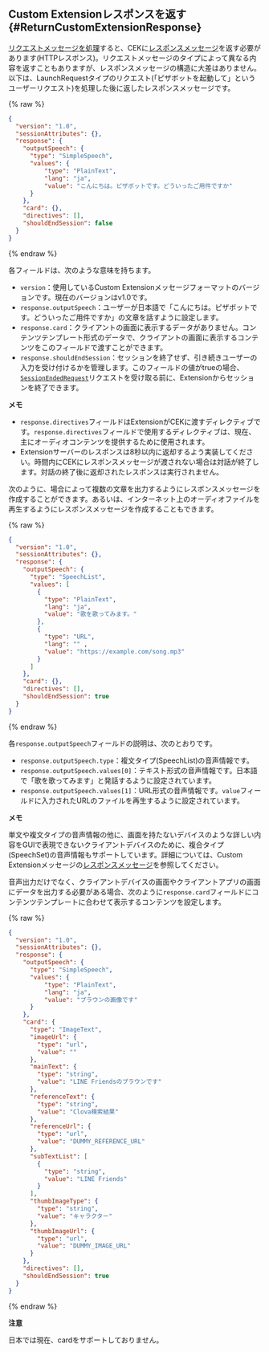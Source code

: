 ## Custom Extensionレスポンスを返す {#ReturnCustomExtensionResponse}
[リクエストメッセージを処理](#HandleCustomExtensionRequest)すると、CEKに[レスポンスメッセージ](/Develop/References/Custom_Extension_Message.md#CustomExtResponseMessage)を返す必要があります(HTTPレスポンス)。リクエストメッセージのタイプによって異なる内容を返すこともありますが、レスポンスメッセージの構造に大差はありません。以下は、LaunchRequestタイプのリクエスト(「ピザボットを起動して」というユーザーリクエスト)を処理した後に返したレスポンスメッセージです。

{% raw %}
```json
{
  "version": "1.0",
  "sessionAttributes": {},
  "response": {
    "outputSpeech": {
      "type": "SimpleSpeech",
      "values": {
          "type": "PlainText",
          "lang": "ja",
          "value": "こんにちは。ピザボットです。どういったご用件ですか"
      }
    },
    "card": {},
    "directives": [],
    "shouldEndSession": false
  }
}
```
{% endraw %}

各フィールドは、次のような意味を持ちます。

* `version`：使用しているCustom Extensionメッセージフォーマットのバージョンです。現在のバージョンはv1.0です。
* `response.outputSpeech`：ユーザーが日本語で「こんにちは。ピザボットです。どういったご用件ですか」の文章を話すように設定します。
* `response.card`：クライアントの画面に表示するデータがありません。コンテンツテンプレート形式のデータで、クライアントの画面に表示するコンテンツをこのフィールドで渡すことができます。
* `response.shouldEndSession`：セッションを終了せず、引き続きユーザーの入力を受け付けるかを管理します。このフィールドの値がtrueの場合、[`SessionEndedRequest`](#HandleSessionEndedRequest)リクエストを受け取る前に、Extensionからセッションを終了できます。

<div class="note">
  <p><strong>メモ</strong></p>
  <p>
    <ul>
      <li><code>response.directives</code>フィールドはExtensionがCEKに渡すディレクティブです。<code>response.directives</code>フィールドで使用するディレクティブは、現在、主にオーディオコンテンツを提供するために使用されます。</li>
      <li>Extensionサーバーのレスポンスは8秒以内に返却するよう実装してください。時間内にCEKにレスポンスメッセージが渡されない場合は対話が終了します。対話の終了後に返却されたレスポンスは実行されません。</li>
    </ul>
  </p>
</div>

次のように、場合によって複数の文章を出力するようにレスポンスメッセージを作成することができます。あるいは、インターネット上のオーディオファイルを再生するようにレスポンスメッセージを作成することもできます。

{% raw %}
```json
{
  "version": "1.0",
  "sessionAttributes": {},
  "response": {
    "outputSpeech": {
      "type": "SpeechList",
      "values": [
        {
          "type": "PlainText",
          "lang": "ja",
          "value": "歌を歌ってみます。"
        },
        {
          "type": "URL",
          "lang": "" ,
          "value": "https://example.com/song.mp3"
        }
      ]
    },
    "card": {},
    "directives": [],
    "shouldEndSession": true
  }
}
```
{% endraw %}

各`response.outputSpeech`フィールドの説明は、次のとおりです。

* `response.outputSpeech.type`：複文タイプ(SpeechList)の音声情報です。
* `response.outputSpeech.values[0]`：テキスト形式の音声情報です。日本語で「歌を歌ってみます」と発話するように設定されています。
* `response.outputSpeech.values[1]`：URL形式の音声情報です。`value`フィールドに入力されたURLのファイルを再生するように設定されています。

<div class="note">
  <p><strong>メモ</strong></p>
  <p>単文や複文タイプの音声情報の他に、画面を持たないデバイスのような詳しい内容をGUIで表現できないクライアントデバイスのために、複合タイプ(SpeechSet)の音声情報もサポートしています。詳細については、Custom Extensionメッセージの<a href="/Develop/References/Custom_Extension_Message.md#CustomExtResponseMessage">レスポンスメッセージ</a>を参照してください。</p>
</div>

音声出力だけでなく、クライアントデバイスの画面やクライアントアプリの画面にデータを出力する必要がある場合、次のように`response.card`フィールドにコンテンツテンプレートに合わせて表示するコンテンツを設定します。

{% raw %}
```json
{
  "version": "1.0",
  "sessionAttributes": {},
  "response": {
    "outputSpeech": {
      "type": "SimpleSpeech",
      "values": {
          "type": "PlainText",
          "lang": "ja",
          "value": "ブラウンの画像です"
      }
    },
    "card": {
      "type": "ImageText",
      "imageUrl": {
        "type": "url",
        "value": ""
      },
      "mainText": {
        "type": "string",
        "value": "LINE Friendsのブラウンです"
      },
      "referenceText": {
        "type": "string",
        "value": "Clova検索結果"
      },
      "referenceUrl": {
        "type": "url",
        "value": "DUMMY_REFERENCE_URL"
      },
      "subTextList": [
        {
          "type": "string",
          "value": "LINE Friends"
        }
      ],
      "thumbImageType": {
        "type": "string",
        "value": "キャラクター"
      },
      "thumbImageUrl": {
        "type": "url",
        "value": "DUMMY_IMAGE_URL"
      }
    },
    "directives": [],
    "shouldEndSession": true
  }
}
```
{% endraw %}

<div class="danger">
  <p><strong>注意</strong></p>
  <p>日本では現在、cardをサポートしておりません。</p>
</div>
